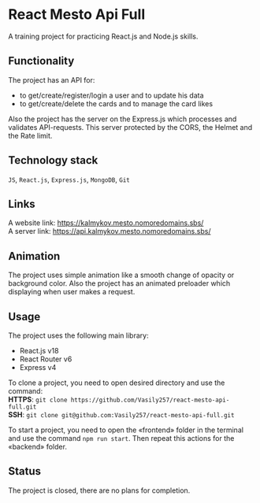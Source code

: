 # React Mesto Api Full  
A training project for practicing React.js and Node.js skills.  
  
## Functionality  
The project has an API for:  
- to get/create/register/login a user and to update his data  
- to get/create/delete the cards and to manage the card likes  
  
Also the project has the server on the Express.js which processes and validates API-requests. This server protected by the CORS, the Helmet and the Rate limit.
  
## Technology stack  
`JS`, `React.js`, `Express.js`, `MongoDB`, `Git`  
  
## Links  
A website link: https://kalmykov.mesto.nomoredomains.sbs/  
A server link: https://api.kalmykov.mesto.nomoredomains.sbs/  
  
## Animation  
The project uses simple animation like a smooth change of opacity or background color. Also the project has an animated preloader which displaying when user makes a request.
  
## Usage  
The project uses the following main library:  
- React.js v18  
- React Router v6  
- Express v4  

To clone a project, you need to open desired directory and use the command:  
**HTTPS**: `git clone https://github.com/Vasily257/react-mesto-api-full.git`  
**SSH**: `git clone git@github.com:Vasily257/react-mesto-api-full.git`  

To start a project, you need to open the «frontend» folder in the terminal and use the command `npm run start`. Then repeat this actions for the «backend» folder.
  
## Status
The project is closed, there are no plans for completion.
